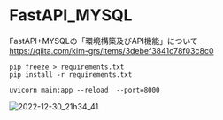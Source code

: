 # FastAPI_MYSQL

FastAPI+MYSQLの「環境構築及びAPI機能」について  
https://qiita.com/kim-grs/items/3debef3841c78f03c8c0

```
pip freeze > requirements.txt
pip install -r requirements.txt
```

```
uvicorn main:app --reload  --port=8000
```

![2022-12-30_21h34_41](https://user-images.githubusercontent.com/15902862/210070725-c05c0a88-774b-40cf-9593-b08b4711d9a3.png)
